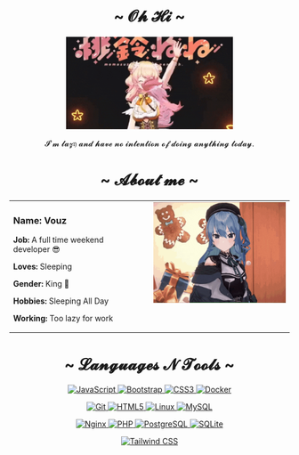 <h1 align="center">~ 𝓞𝓱 𝓗𝓲 ~</h1>

<div align="center">
  <img src="https://github.com/vouzmevoyez/vouzmevoyez/blob/main/nenechi-crop.gif" width="300"/>
</div>

<p align="center">𝓘'𝓶 𝓵𝓪𝔃𝔶 𝓪𝓷𝓭 𝓱𝓪𝓿𝓮 𝓷𝓸 𝓲𝓷𝓽𝓮𝓷𝓽𝓲𝓸𝓷 𝓸𝓯 𝓭𝓸𝓲𝓷𝓰 𝓪𝓷𝔂𝓽𝓱𝓲𝓷𝓰 𝓽𝓸𝓭𝓪𝔂.</p>

<h1 align="center">~ 𝓐𝓫𝓸𝓾𝓽 𝓶𝓮 ~</h1>

<div align="center">
<table width="100%">
  <tr>
    <td style="width: 50%; vertical-align: top; padding-right: 20px;">
      <h3>Name: Vouz</h3>
      <p><strong>Job:</strong> A full time weekend developer 😎</p>
      <p><strong>Loves:</strong> Sleeping</p>
      <p><strong>Gender:</strong> King 👑</p>
      <p><strong>Hobbies:</strong> Sleeping All Day</p>
      <p><strong>Working:</strong> Too lazy for work</p>
    </td>
    <td style="width: 50%; vertical-align: top; text-align: center;">
      <img src="https://github.com/vouzmevoyez/vouzmevoyez/blob/main/suisei.gif" width="300"/>
    </td>
  </tr>
</table>
</div>


<h1 align="center">~ 𝓛𝓪𝓷𝓰𝓾𝓪𝓰𝓮𝓼 𝓝 𝓣𝓸𝓸𝓵𝓼 ~</h1>

<p align="center">
  <a href='https://developer.mozilla.org/en-US/docs/Web/JavaScript' target="_blank" rel="noreferrer">
    <img alt='JavaScript' src='https://img.shields.io/badge/JavaScript-F7DF1E?style=for-the-badge&logo=JavaScript&logoColor=000000&labelColor=F7DF1E&color=F7DF1E'/>
  </a>
  <a href='https://getbootstrap.com' target="_blank" rel="noreferrer">
    <img alt='Bootstrap' src='https://img.shields.io/badge/Bootstrap-563D7C?style=for-the-badge&logo=Bootstrap&logoColor=FFFFFF&labelColor=563D7C&color=563D7C'/>
  </a>
  <a href='https://www.w3schools.com/css/' target="_blank" rel="noreferrer">
    <img alt='CSS3' src='https://img.shields.io/badge/CSS3-1572B6?style=for-the-badge&logo=CSS3&logoColor=FFFFFF&labelColor=1572B6&color=1572B6'/>
  </a>
  <a href='https://www.docker.com/' target="_blank" rel="noreferrer">
    <img alt='Docker' src='https://img.shields.io/badge/Docker-2496ED?style=for-the-badge&logo=Docker&logoColor=FFFFFF&labelColor=2496ED&color=2496ED'/>
  </a>
</p>

<p align="center">
  <a href='https://git-scm.com/' target="_blank" rel="noreferrer">
    <img alt='Git' src='https://img.shields.io/badge/Git-F05032?style=for-the-badge&logo=Git&logoColor=FFFFFF&labelColor=F05032&color=F05032'/>
  </a>
  <a href='https://www.w3.org/html/' target="_blank" rel="noreferrer">
    <img alt='HTML5' src='https://img.shields.io/badge/HTML5-E34F26?style=for-the-badge&logo=HTML5&logoColor=FFFFFF&labelColor=E34F26&color=E34F26'/>
  </a>
  <a href='https://www.linux.org/' target="_blank" rel="noreferrer">
    <img alt='Linux' src='https://img.shields.io/badge/Linux-FCC624?style=for-the-badge&logo=Linux&logoColor=000000&labelColor=FCC624&color=FCC624'/>
  </a>
  <a href='https://www.mysql.com/' target="_blank" rel="noreferrer">
    <img alt='MySQL' src='https://img.shields.io/badge/MySQL-4479A1?style=for-the-badge&logo=MySQL&logoColor=FFFFFF&labelColor=4479A1&color=4479A1'/>
  </a>
</p>

<p align="center">
  <a href='https://www.nginx.com' target="_blank" rel="noreferrer">
    <img alt='Nginx' src='https://img.shields.io/badge/Nginx-009639?style=for-the-badge&logo=Nginx&logoColor=FFFFFF&labelColor=009639&color=009639'/>
  </a>
  <a href='https://www.php.net' target="_blank" rel="noreferrer">
    <img alt='PHP' src='https://img.shields.io/badge/PHP-777BB4?style=for-the-badge&logo=PHP&logoColor=FFFFFF&labelColor=777BB4&color=777BB4'/>
  </a>
  <a href='https://www.postgresql.org' target="_blank" rel="noreferrer">
    <img alt='PostgreSQL' src='https://img.shields.io/badge/PostgreSQL-336791?style=for-the-badge&logo=PostgreSQL&logoColor=FFFFFF&labelColor=336791&color=336791'/>
  </a>
  <a href='https://www.sqlite.org/' target="_blank" rel="noreferrer">
    <img alt='SQLite' src='https://img.shields.io/badge/SQLite-003B57?style=for-the-badge&logo=SQLite&logoColor=FFFFFF&labelColor=003B57&color=003B57'/>
  </a>
</p>

<p align="center">
  <a href='https://tailwindcss.com/' target="_blank" rel="noreferrer">
    <img alt='Tailwind CSS' src='https://img.shields.io/badge/Tailwind%20CSS-06B6D4?style=for-the-badge&logo=TailwindCSS&logoColor=FFFFFF&labelColor=06B6D4&color=06B6D4'/>
  </a>
</p>




